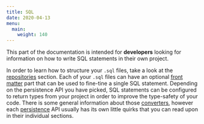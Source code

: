 ```yaml
---
title: SQL
date: 2020-04-13
menu:
  main:
    weight: 140
---
```


This part of the documentation is intended for **developers** looking for information on how to write SQL statements in 
their own project.

In order to learn how to structure your `.sql` files, take a look at the [repositories](./repositories/) section. Each of your `.sql` files can have an optional [front matter](./frontmatter/) part that can be used to fine-tine a single SQL statement. Depending on the persistence API you have picked, SQL statements can be configured to return types from your project in order to improve the type-safety of your code. There is some general information about those [converters](./converters/), however each [persistence](../persistence/) API usually has its own little quirks that you can read upon in their individual sections.
